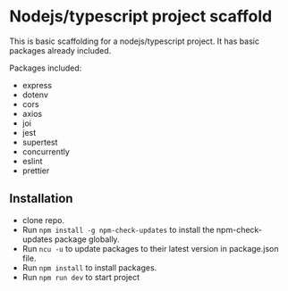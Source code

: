 # Nodejs/typescript project scaffold

This is basic scaffolding for a nodejs/typescript project. It has basic packages already included.

Packages included:

-   express
-   dotenv
-   cors
-   axios
-   joi
-   jest
-   supertest
-   concurrently
-   eslint
-   prettier

## Installation

-   clone repo.
-   Run `npm install -g npm-check-updates` to install the npm-check-updates package globally.
-   Run `ncu -u` to update packages to their latest version in package.json file.
-   Run `npm install` to install packages.
-   Run `npm run dev` to start project
